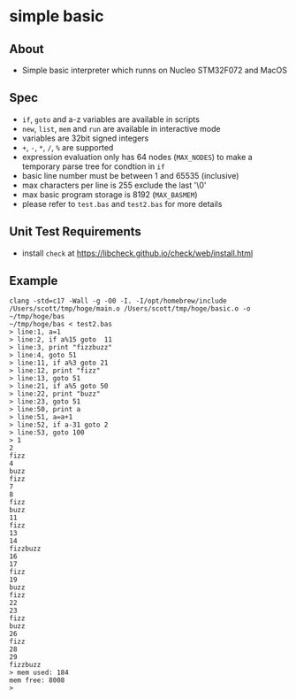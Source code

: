 # simple basic

## About

* Simple basic interpreter which runns on Nucleo STM32F072 and MacOS

## Spec

* `if`, `goto` and a-z variables are available in scripts
* `new`, `list`, `mem` and `run` are available in interactive mode
* variables are 32bit signed integers
* `+`, `-`, `*`, `/`, `%` are supported
* expression evaluation only has 64 nodes (`MAX_NODES`) to make a temporary parse tree for condtion in `if`
* basic line number must be between 1 and 65535 (inclusive)
* max characters per line is 255 exclude the last '\0'
* max basic program storage is 8192 (`MAX_BASMEM`)
* please refer to `test.bas` and `test2.bas` for more details

## Unit Test Requirements

* install `check` at <https://libcheck.github.io/check/web/install.html>

## Example

```
clang -std=c17 -Wall -g -O0 -I. -I/opt/homebrew/include /Users/scott/tmp/hoge/main.o /Users/scott/tmp/hoge/basic.o -o ~/tmp/hoge/bas
~/tmp/hoge/bas < test2.bas
> line:1, a=1
> line:2, if a%15 goto  11
> line:3, print "fizzbuzz"
> line:4, goto 51
> line:11, if a%3 goto 21
> line:12, print "fizz"
> line:13, goto 51
> line:21, if a%5 goto 50
> line:22, print "buzz"
> line:23, goto 51
> line:50, print a
> line:51, a=a+1
> line:52, if a-31 goto 2
> line:53, goto 100
> 1
2
fizz
4
buzz
fizz
7
8
fizz
buzz
11
fizz
13
14
fizzbuzz
16
17
fizz
19
buzz
fizz
22
23
fizz
buzz
26
fizz
28
29
fizzbuzz
> mem used: 184
mem free: 8008
>
```
